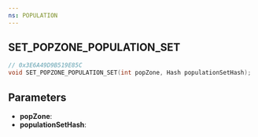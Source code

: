 ```yaml
---
ns: POPULATION
---
```

## SET_POPZONE_POPULATION_SET

```c
// 0x3E6A49D9B519E85C
void SET_POPZONE_POPULATION_SET(int popZone, Hash populationSetHash);
```

## Parameters
* **popZone**:
* **populationSetHash**:
